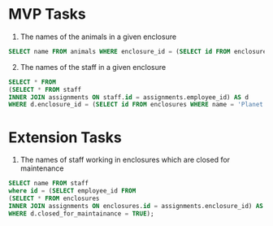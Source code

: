 # MVP Tasks
1) The names of the animals in a given enclosure
```sql
SELECT name FROM animals WHERE enclosure_id = (SELECT id FROM enclosures WHERE name = 'Bird Sanctuary');
```
2) The names of the staff in a given enclosure
```sql
SELECT * FROM
(SELECT * FROM staff 
INNER JOIN assignments ON staff.id = assignments.employee_id) AS d
WHERE d.enclosure_id = (SELECT id FROM enclosures WHERE name = 'Planet Of The Apes');
```

# Extension Tasks
1) The names of staff working in enclosures which are closed for maintenance
```sql
SELECT name FROM staff
where id = (SELECT employee_id FROM
(SELECT * FROM enclosures 
INNER JOIN assignments ON enclosures.id = assignments.enclosure_id) AS d
WHERE d.closed_for_maintainance = TRUE);
```
